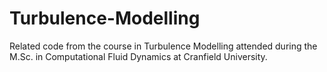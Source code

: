 # Turbulence-Modelling
Related code from the course in Turbulence Modelling attended during the M.Sc. in Computational Fluid Dynamics at Cranfield University.
